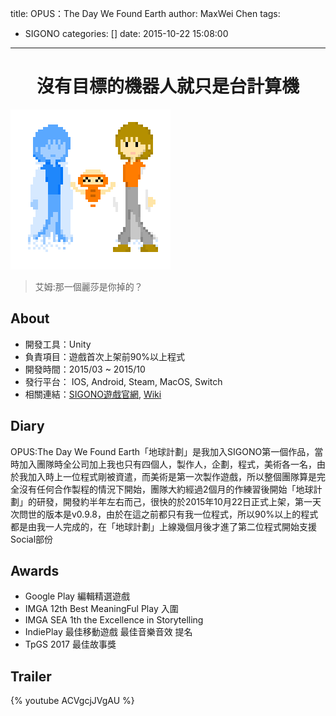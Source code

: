 title: OPUS：The Day We Found Earth
author: MaxWei Chen
tags:
  - SIGONO
categories: []
date: 2015-10-22 15:08:00
---
# <center>沒有目標的機器人就只是台計算機</center>

![](/TheDayWeFoundEarth.gif)

> 艾姆:那一個麗莎是你掉的？

## About
* 開發工具：Unity
* 負責項目：遊戲首次上架前90%以上程式
* 開發時間：2015/03 ~ 2015/10
* 發行平台：<i class="fab fa-app-store-ios"></i> IOS, <i class="fab fa-google-play"></i> Android, <i class="fab fa-steam"></i> Steam, <i class="fab fa-app-store"></i> MacOS, <i class="fab fa-nintendo-switch"></i> Switch
* 相關連結：[SIGONO遊戲官網][opusTLink], [Wiki][wikiLink]

## Diary
OPUS:The Day We Found Earth「地球計劃」是我加入SIGONO第一個作品，當時加入團隊時全公司加上我也只有四個人，製作人，企劃，程式，美術各一名，由於我加入時上一位程式剛被資遣，而美術是第一次製作遊戲，所以整個團隊算是完全沒有任何合作製程的情況下開始，團隊大約經過2個月的作練習後開始「地球計劃」的研發，開發約半年左右而己，很快的於2015年10月22日正式上架，第一天次問世的版本是v0.9.8，由於在這之前都只有我一位程式，所以90%以上的程式都是由我一人完成的，在「地球計劃」上線幾個月後才進了第二位程式開始支援Social部份

## Awards
* Google Play 編輯精選遊戲
* IMGA 12th Best MeaningFul Play 入圍
* IMGA SEA 1th the Excellence in Storytelling
* IndiePlay 最佳移動遊戲 最佳音樂音效 提名
* TpGS 2017 最佳故事獎

## Trailer
{% youtube ACVgcjJVgAU %}

[opusTLink]: (http://opus.sigono.com/)
[wikiLink]: (https://zh.wikipedia.org/wiki/OPUS%E5%9C%B0%E7%90%83%E8%A8%88%E7%95%AB)